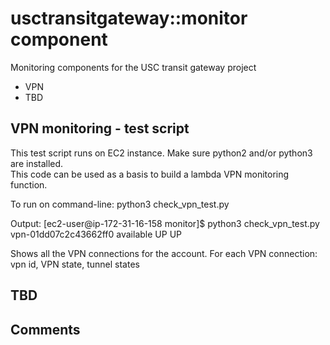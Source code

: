 # usctransitgateway::monitor component
Monitoring components for the USC transit gateway project
- VPN 
- TBD


## VPN monitoring - test script
This test script runs on EC2 instance.  Make sure python2 and/or python3 are installed.  
This code can be used as a basis to build a lambda VPN monitoring function.  

To run on command-line: 
python3 check_vpn_test.py

Output: 
[ec2-user@ip-172-31-16-158 monitor]$ python3 check_vpn_test.py
vpn-01dd07c2c43662ff0
  available
    UP
    UP

Shows all the VPN connections for the account.  For each VPN connection: vpn id, VPN state, tunnel states


## TBD


## Comments

